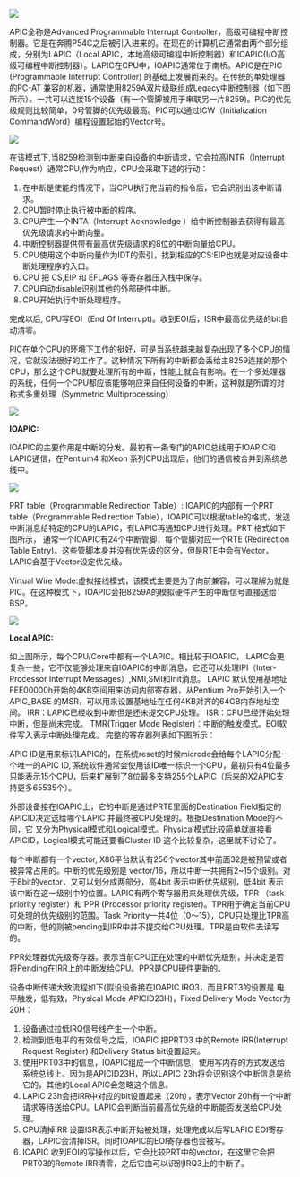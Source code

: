 ![](/assets/compute-hardware-apic1.png)

APIC全称是Advanced Programmable Interrupt Controller，高级可编程中断控制器。它是在奔腾P54C之后被引入进来的。在现在的计算机它通常由两个部分组成，分别为LAPIC（Local APIC，本地高级可编程中断控制器）和IOAPIC\(I/O高级可编程中断控制器）。LAPIC在CPU中，IOAPIC通常位于南桥。APIC是在PIC \(Programmable Interrupt Controller\) 的基础上发展而来的。在传统的单处理器的PC-AT 兼容的机器，通常使用8259A双片级联组成Legacy中断控制器（如下图所示）。一共可以连接15个设备（有一个管脚被用于串联另一片8259\)。PIC的优先级规则比较简单，0号管脚的优先级最高。PIC可以通过ICW（Initialization CommandWord）编程设置起始的Vector号。

![](/assets/compute-hardware-apic2.png)

在该模式下,当8259检测到中断来自设备的中断请求，它会拉高INTR（Interrupt Request）通常CPU,作为响应，CPU会采取下述的行动：

1. 在中断是使能的情况下，当CPU执行完当前的指令后，它会识别出该中断请求。
2. CPU暂时停止执行被中断的程序。
3. CPU产生一个INTA（Interrupt Acknowledge ）给中断控制器去获得有最高优先级请求的中断向量。
4. 中断控制器提供带有最高优先级请求的8位的中断向量给CPU。
5. CPU使用这个中断向量作为IDT的索引，找到相应的CS:EIP也就是对应设备中断处理程序的入口。
6. CPU 把 CS,EIP 和 EFLAGS 等寄存器压入栈中保存。
7. CPU自动disable识别其他的外部硬件中断。
8. CPU开始执行中断处理程序。

完成以后, CPU写EOI（End Of Interrupt\)。收到EOI后，ISR中最高优先级的bit自动清零。

PIC在单个CPU的环境下工作的挺好，可是当系统越来越复杂出现了多个CPU的情况，它就没法很好的工作了。这种情况下所有的中断都会丢给主8259连接的那个CPU，那么这个CPU就要处理所有的中断，性能上就会有影响。在一个多处理器的系统，任何一个CPU都应该能够响应来自任何设备的中断，这种就是所谓的对称式多重处理（Symmetric Multiprocessing）

![](/assets/compute-hardware-apic3.png)

**IOAPIC:**

IOAPIC的主要作用是中断的分发。最初有一条专门的APIC总线用于IOAPIC和LAPIC通信，在Pentium4 和Xeon 系列CPU出现后，他们的通信被合并到系统总线中。

![](/assets/compute-hardware-apic4.png)

PRT table（Programmable Redirection Table）: IOAPIC的内部有一个PRT table（Programmable Redirection Table），IOAPIC可以根据table的格式，发送中断消息给特定的CPU的LAPIC，有LAPIC再通知CPU进行处理。PRT 格式如下图所示， 通常一个IOAPIC有24个中断管脚，每个管脚对应一个RTE \(Redirection Table Entry\)。这些管脚本身并没有优先级的区分，但是RTE中会有Vector，LAPIC会基于Vector设定优先级。



Virtual Wire Mode:虚拟接线模式，该模式主要是为了向前兼容，可以理解为就是PIC。在这种模式下，IOAPIC会把8259A的模拟硬件产生的中断信号直接送给BSP。



![](/assets/compute-hardware-apic5.png)



**Local APIC:**

如上图所示，每个CPU/Core中都有一个LAPIC。相比较于IOAPIC， LAPIC会更复杂一些，它不仅能够处理来自IOAPIC的中断消息，它还可以处理IPI（Inter-Processor Interrupt Messages）,NMI,SMI和Init消息。 LAPIC 默认使用基地址FEE00000h开始的4KB空间用来访问内部寄存器，从Pentium Pro开始引入一个APIC\_BASE 的MSR，可以用来设置基地址在任何4KB对齐的64GB内存地址空间。 IRR：LAPIC已经收到中断但是还未提交CPU处理。 ISR：CPU已经开始处理中断，但是尚未完成。 TMR\(Trigger Mode Register\)：中断的触发模式。EOI软件写入表示中断处理完成。 完整的寄存器列表如下图所示：



APIC ID是用来标识LAPIC的，在系统reset的时候microde会给每个LAPIC分配一个唯一的APIC ID, 系统软件通常会使用该ID唯一标识一个CPU，最初只有4位最多只能表示15个CPU，后来扩展到了8位最多支持255个LAPIC（后来的X2APIC支持更多65535个）。

外部设备接在IOAPIC上，它的中断是通过PRTE里面的Destination Field指定的APICID决定送给哪个LAPIC 并最终被CPU处理的。根据Destination Mode的不同，它 又分为Physical模式和Logical模式。Physical模式比较简单就直接看APICID，Logical模式可能还要看Cluster ID 这个比较复杂，这里就不讨论了。

每个中断都有一个vector, X86平台默认有256个vector其中前面32是被预留或者被异常占用的。中断的优先级别是 vector/16，所以中断一共拥有2~15个级别。对于8bit的vector，又可以划分成两部分，高4bit 表示中断优先级别，低4bit 表示该中断在这一级别中的位置。LAPIC有两个寄存器用来处理优先级，TPR （task priority register）和 PPR \(Processor priority register\)。TPR用于确定当前CPU可处理的优先级别的范围。Task Priority一共4位（0～15），CPU只处理比TPR高的中断，低的则被pending到IRR中并不提交给CPU处理。TPR是由软件去读写的。



PPR处理器优先级寄存器。表示当前CPU正在处理的中断优先级别，并决定是否将Pending在IRR上的中断发给CPU。PPR是CPU硬件更新的。



设备中断传递大致流程如下\(假设设备接在IOAPIC IRQ3，而且PRT3的设置是 电平触发，低有效，Physical Mode APICID23H\)，Fixed Delivery Mode Vector为20H：

1. 设备通过拉低IRQ信号线产生一个中断。
2. 检测到低电平的有效信号之后，IOAPIC 把PRT03 中的Remote IRR\(Interrupt Request Register\) 和Delivery Status bit设置起来。
3. 使用PRT03中的信息，IOAPIC组成一个中断信息，使用写内存的方式发送给系统总线上。因为是APICID23H，所以LAPIC 23h将会识别这个中断信息是给它的，其他的Local APIC会忽略这个信息。
4. LAPIC 23h会把IRR中对应的bit设置起来（20h），表示Vector 20h有一个中断请求等待送给CPU。LAPIC会判断当前最高优先级的中断能否发送给CPU处理。
5. CPU清掉IRR 设置ISR表示中断开始被处理，处理完成以后写LAPIC EOI寄存器，LAPIC会清掉ISR。同时IOAPIC的EOI寄存器也会被写。
6. IOAPIC 收到EOI的写操作以后，它会比较PRT中的vector，在这里它会把PRT03的Remote IRR清零，之后它由可以识别IRQ3上的中断了。



